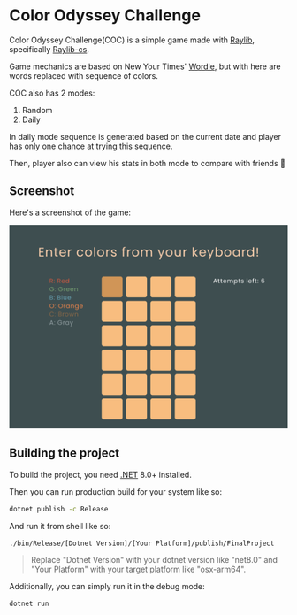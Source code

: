# Color Odyssey Challenge

Color Odyssey Challenge(COC) is a simple game made with [Raylib](https://github.com/raysan5/raylib), specifically [Raylib-cs](https://github.com/chrisdill/raylib-cs).

Game mechanics are based on New Your Times' [Wordle](https://www.nytimes.com/games/wordle/index.html), but with here are words replaced with sequence of colors.

COC also has 2 modes:

1. Random
2. Daily

In daily mode sequence is generated based on the current date and player has only one chance at trying this sequence.

Then, player also can view his stats in both mode to compare with friends 🙂

## Screenshot

Here's a screenshot of the game:

![Screenshot of Color Odyssey Challenge](images/gameplay-screenshot.png)

## Building the project

To build the project, you need [.NET](https://dotnet.microsoft.com/en-us/) 8.0+ installed.

Then you can run production build for your system like so:

```sh
dotnet publish -c Release
```

And run it from shell like so:

```sh
./bin/Release/[Dotnet Version]/[Your Platform]/publish/FinalProject
```

> Replace "Dotnet Version" with your dotnet version like "net8.0" and "Your Platform" with your target platform like "osx-arm64".

Additionally, you can simply run it in the debug mode:

```sh
dotnet run
```
